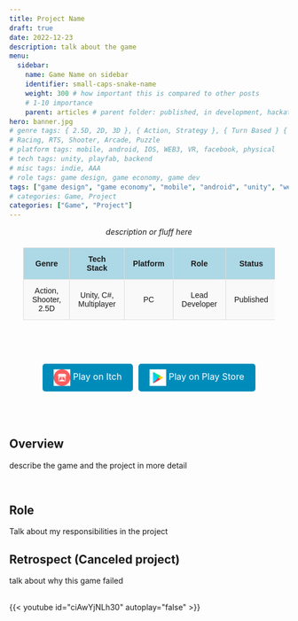 ```yaml
---
title: Project Name
draft: true
date: 2022-12-23
description: talk about the game
menu:
  sidebar:
    name: Game Name on sidebar
    identifier: small-caps-snake-name
    weight: 300 # how important this is compared to other posts 
    # 1-10 importance
    parent: articles # parent folder: published, in development, hackathons, exercises, canceled
hero: banner.jpg
# genre tags: { 2.5D, 2D, 3D }, { Action, Strategy }, { Turn Based } { educational }
# Racing, RTS, Shooter, Arcade, Puzzle
# platform tags: mobile, android, IOS, WEB3, VR, facebook, physical
# tech tags: unity, playfab, backend
# misc tags: indie, AAA
# role tags: game design, game economy, game dev
tags: ["game design", "game economy", "mobile", "android", "unity", "web3", "RTS"] 
# categories: Game, Project
categories: ["Game", "Project"]
---
```


<center> <i> description or fluff here </i> </center>

<div align="center" style="width: 100%">

<style>
    /* Basic styling for readability */
    table {
        width: 90%;
        margin: 20px auto;
        border-collapse: collapse;
        font-family: Arial, sans-serif;
    }
    th, td {
        padding: 12px 15px;
        text-align: center;
        border: 1px solid #ddd;
    }
    th {
        background-color: #add8e6; /* Light blue color */
        font-weight: bold;
    }
    tr:nth-child(even) {
        background-color: #f9f9f9;
    }
    .button-link {
    background-color: #008CBA;
    color: white;
    padding: 10px 20px;
    text-align: center;
    text-decoration: none;
    display: inline-block;
    font-size: 16px;
    border-radius: 5px;
  }
  .button-link:hover {
    background-color: #005f6b;
  }
</style>

<table>
  <tr>
    <th>Genre</th>
    <th>Tech Stack</th>
    <th>Platform</th>
    <th>Role</th>
    <th>Status</th>
    <th>Client</th>
  </tr>
  <tr>
    <td>Action, Shooter, 2.5D</td>
    <td>Unity, C#, Multiplayer</td>
    <td>PC</td>
    <td>Lead Developer</td>
    <td>Published</td>
    <td><a href="" target="_blank">Kubiyax<a></td>
  </tr>
</table>

<br>
</div>

<p style="font-size: 36px; text-align: center;">
  <a href="https://misterkidx.itch.io/my-first-animal" class="button-link button-link-itch" target="_blank">
  <img src="/images/platforms/itch-io-icon-1024x1024.png" alt="itch.io" style="vertical-align: middle; height: 30px;">
  Play on Itch</a>
  <a href="https://play.google.com/store/apps/details?id=YOUR_APP_ID" class="button-link button-link-playstore" target="_blank">
    <img src="/images/platforms/play-store-icon-512x512.png" alt="play store" style="vertical-align: middle; height: 30px;">
    Play on Play Store
  </a>
</p>

<br>


## Overview

describe the game and the project in more detail

<div align="center">
  <img src="1.png" alt=""/>
</div>

## Role

Talk about my responsibilities in the project

## Retrospect (Canceled project)

talk about why this game failed

<br>
{{< youtube id="ciAwYjNLh30" autoplay="false" >}}